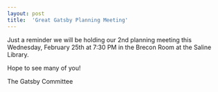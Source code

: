 ```yaml
---
layout: post
title:  'Great Gatsby Planning Meeting'
---
```

Just a reminder we will be holding our 2nd planning meeting this Wednesday, February 25th at 7:30 PM in the Brecon Room at the Saline Library.

Hope to see many of you!

The Gatsby Committee